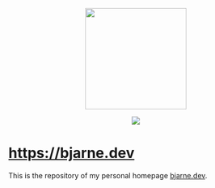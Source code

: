 <p align="center">
  <img width="200" src="https://bjarne.dev/static/favicon.svg">
</p>

<p align="center">
  <a href="https://bjarne.dev">
    <img src="https://img.shields.io/badge/bjarne.dev-ttf?style=flat&logo=devdotto&logoColor=white"/>
  </a>
  <br>
</p>

# https://bjarne.dev

This is the repository of my personal homepage [bjarne.dev](https://bjarne.dev).
